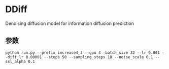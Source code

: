 # DDiff
Denoising diffusion model for information diffusion prediction

## 参数

```shell
python run.py --prefix increase4_3 --gpu 4 -batch_size 32 --lr 0.001 --diff_lr 0.00001 --steps 50 --sampling_steps 10 --noise_scale 0.1 --ssl_alpha 0.1
```
